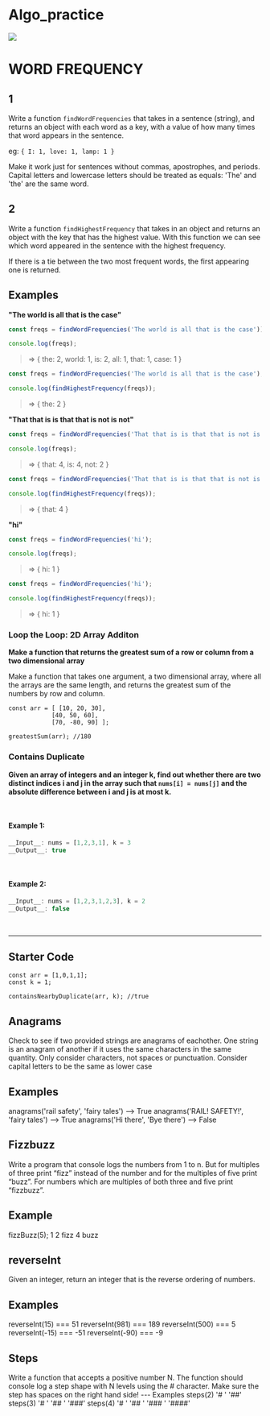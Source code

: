 # Algo_practice
![](/ga_cog.png)

# WORD FREQUENCY

## 1
Write a function `findWordFrequencies` that takes in a sentence (string), and returns an object with each word as a key, with a value of how many times that word appears in the sentence.

eg: `{ I: 1, love: 1, lamp: 1 }`

Make it work just for sentences without commas, apostrophes, and periods. Capital letters and lowercase letters should be treated as equals: 'The' and 'the' are the same word.

## 2

Write a function `findHighestFrequency` that takes in an object and returns an object with the key that has the highest value. With this function we can see which word appeared in the sentence with the highest frequency.

If there is a tie between the two most frequent words, the first appearing one is returned.

## Examples

**"The world is all that is the case"**

```javascript
const freqs = findWordFrequencies('The world is all that is the case'));

console.log(freqs);
```

> => { the: 2, world: 1, is: 2, all: 1, that: 1, case: 1 }


```javascript
const freqs = findWordFrequencies('The world is all that is the case');

console.log(findHighestFrequency(freqs));
```

> => { the: 2 }

**"That that is is that that is not is not"**

```javascript
const freqs = findWordFrequencies('That that is is that that is not is not');

console.log(freqs);
```

> => { that: 4, is: 4, not: 2 }

```javascript
const freqs = findWordFrequencies('That that is is that that is not is not');

console.log(findHighestFrequency(freqs));
```

> => { that: 4 }

**"hi"**

```javascript
const freqs = findWordFrequencies('hi');

console.log(freqs);
```

> => { hi: 1 }


```javascript
const freqs = findWordFrequencies('hi');

console.log(findHighestFrequency(freqs));
```

> => { hi: 1 }

### Loop the Loop: 2D Array Additon

**Make a function that returns the greatest sum of a row or column from a two dimensional array**


Make a function that takes one argument, a two dimensional array, where all the arrays are the same length, and returns the greatest sum of the numbers by row and column.
```
const arr = [ [10, 20, 30],
            [40, 50, 60],
            [70, -80, 90] ];

greatestSum(arr); //180
```

### Contains Duplicate

**Given an array of integers and an integer k, find out whether there are two distinct indices i and j in the array such that `nums[i] = nums[j]` and the absolute difference between i and j is at most k.**

<br>

#### Example 1:

```js
__Input__: nums = [1,2,3,1], k = 3
__Output__: true
```

<br>

#### Example 2:

```js
__Input__: nums = [1,2,3,1,2,3], k = 2
__Output__: false
```

<br>
<hr>

## Starter Code
```
const arr = [1,0,1,1];
const k = 1;

containsNearbyDuplicate(arr, k); //true

```


## Anagrams


Check to see if two provided strings are anagrams of eachother.
One string is an anagram of another if it uses the same characters
in the same quantity. Only consider characters, not spaces
or punctuation.  Consider capital letters to be the same as lower case

## Examples
anagrams('rail safety', 'fairy tales') --> True
anagrams('RAIL! SAFETY!', 'fairy tales') --> True
anagrams('Hi there', 'Bye there') --> False

## Fizzbuzz



Write a program that console logs the numbers
from 1 to n. But for multiples of three print
“fizz” instead of the number and for the multiples
of five print “buzz”. For numbers which are multiples
of both three and five print “fizzbuzz”.

## Example
  fizzBuzz(5);
  1
  2
  fizz
  4
  buzz
  
 
  ## reverseInt
  
  Given an integer, return an integer that is the reverse
ordering of numbers.
## Examples
  reverseInt(15) === 51
  reverseInt(981) === 189
  reverseInt(500) === 5
  reverseInt(-15) === -51
  reverseInt(-90) === -9
  
  ## Steps
 
  Write a function that accepts a positive number N.
The function should console log a step shape
with N levels using the # character.  Make sure the
step has spaces on the right hand side!
--- Examples
  steps(2)
      '# '
      '##'
  steps(3)
      '#  '
      '## '
      '###'
  steps(4)
      '#   '
      '##  '
      '### '
      '####'
  



